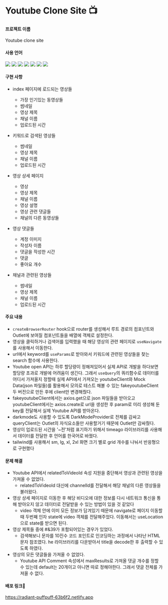 # Youtube Clone Site 📺


#### 프로젝트 이름
Youtube clone site

#### 사용 언어
<img src="https://img.shields.io/badge/javascript-F7DF1E?style=for-the-badge&logo=javascript&logoColor=black"> <img src="https://img.shields.io/badge/react-61DAFB?style=for-the-badge&logo=react&logoColor=black"> <img src="https://img.shields.io/badge/React Router-CA4245?style=for-the-badge&logo=javascript&logoColor=black"> <img src="https://img.shields.io/badge/React Query-FF4154?style=for-the-badge&logo=javascript&logoColor=black"> <img src="https://img.shields.io/badge/Tailwind CSS-06B6D4?style=for-the-badge&logo=javascript&logoColor=black"> <img src="https://img.shields.io/badge/CSS3-1572B6?style=for-the-badge&logo=javascript&logoColor=black"> <img src="https://img.shields.io/badge/Netlify-00C7B7?style=for-the-badge&logo=javascript&logoColor=black">

#### 구현 사항
* index 페이지에 로드되는 영상들
  - 가장 인기있는 동영상들
  - 썸네일
  - 영상 제목
  - 채널 이름
  - 업로드된 시간
 
* 키워드로 검색된 영상들
  - 썸네일
  - 영상 제목
  - 채널 이름
  - 업로드된 시간
 
* 영상 상세 페이지
  - 영상
  - 영상 제목
  - 채널 이름
  - 영상 설명
  - 영상 관련 댓글들
  - 채널의 다른 동영상들

* 영상 댓글들
  - 계정 이미지
  - 작성자 이름
  - 댓글을 작성한 시간
  - 댓글
  - 좋아요 개수
 
* 채널과 관련된 영상들
  - 썸네일
  - 영상 제목
  - 채널 이름
  - 업로드된 시간
 
#### 주요 내용
* `createBrowserRouter` hook으로 router를 생성해서 루트 경로의 컴포넌트와 Outlet에 보여질 컴포넌트들을 배열에 객체로 설정한다.
* 영상을 클릭하거나 검색어를 입력했을 때 해당 영상의 관련 페이지로 `useNavigate`를 사용해서 이동한다.
*  url에서 keyword를 `useParams`로 받아와서 키워드에 관련된 영상들을 찾는 search 함수에 사용한다.
* Youtube open API는 하루 할당량이 정해져있어서 실제 API로 개발을 하다보면 할당량 초과로 개발에 어려움이 생긴다. 그래서 `useQuery`의 쿼리함수로 데이터를 어디서 가져올지 정할때 실제 API에서 가져오는 youtubeClient와 Mock Data(json 파일들)를 활용해서 모의로 테스트 해볼 수 있는 fakeyoutubeClient 두 버전으로 만든 후에 client만 변경해줬다.
* fakeyoutubeClient에서는 axios.get으로 json 파일들을 받아오고 youtubeClient에서는 axios.create로 url을 생성한 후 param로 미리 생성해 둔 key를 전달해서 실제 Youtube API를 받아온다.
* darkmode도 사용할 수 있도록 DarkModeProvider로 전체를 감싸고 queryClient는 Outlet의 자식요소들만 사용할거기 때문에 Outlet만 감싸줬다.
* 영상이 업로드된 시간을 '~전'처럼 표기하기 위해서 timeago 라이브러리를 사용해서 데이터를 전달한 후 언어를 한국어로 바꿨다.
* tailwind를 사용해서 sm, lg, xl, 2xl 화면 크기 별로 grid 개수를 나눠서 반응형으로 구현했다

#### 문제 해결
* Youtube API에서 relatedToVideoId 속성 지원을 중단해서 영상과 관련된 영상을 가져올 수 없었다.
  - relatedToVideoId 대신에 channelId를 전달해서 해당 채널의 다른 영상들을 불러왔다.
* 영상 상세 페이지로 이동한 후 해당 비디오에 대한 정보를 다시 네트워크 통신을 통해 받아오지 않고 데이터로 전달받을 수 있는 방법이 있을 것 같았다
  - video 객체 안에 이미 모든 정보가 담겨있기 때문에 navigate로 페이지 이동할때 두번째 인자 state에 video 객체를 전달해주었다. 이동해서는 useLocation으로 state를 받으면 된다.
* 영상 제목들 중에 #&39가 포함되어있는 경우가 있었다.
  - 검색해보니 문자를 10진수 코드 포인트로 인코딩하는 과정에서 나타난 HTML 문자 참조였다. he 라이브러리를 다운받아서 title을 decode한 후 출력할 수 있도록 하였다.
* 영상의 모든 댓글들을 가져올 수 없었다.
  - Youtube API Comment 속성에서 maxResults로 가져올 댓글 개수를 정할 수 있는데 default는 20개이고 아니면 따로 정해야한다. 그래서 댓글 전체를 가져올 수 없다.
 
#### 배포 링크📌
 https://radiant-puffpuff-63b6f2.netlify.app
